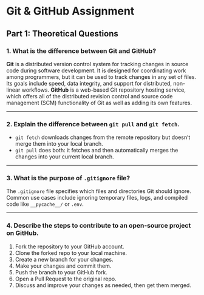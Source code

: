 # Git & GitHub Assignment

## Part 1: Theoretical Questions

### 1. What is the difference between Git and GitHub?

**Git** is a distributed version control system for tracking changes in source code during software development. It is designed for coordinating work among programmers, but it can be used to track changes in any set of files. Its goals include speed, data integrity, and support for distributed, non-linear workflows. 
**GitHub** is a web-based Git repository hosting service, which offers all of the distributed revision control and source code management (SCM) functionality of Git as well as adding its own features. 

---

### 2. Explain the difference between `git pull` and `git fetch`.

- `git fetch` downloads changes from the remote repository but doesn’t merge them into your local branch.
- `git pull` does both: it fetches and then automatically merges the changes into your current local branch.

---

### 3. What is the purpose of `.gitignore` file?

The `.gitignore` file specifies which files and directories Git should ignore. Common use cases include ignoring temporary files, logs, and compiled code like `__pycache__/` or `.env`.

---

### 4. Describe the steps to contribute to an open-source project on GitHub.

1. Fork the repository to your GitHub account.
2. Clone the forked repo to your local machine.
3. Create a new branch for your changes.
4. Make your changes and commit them.
5. Push the branch to your GitHub fork.
6. Open a Pull Request to the original repo.
7. Discuss and improve your changes as needed, then get them merged.
